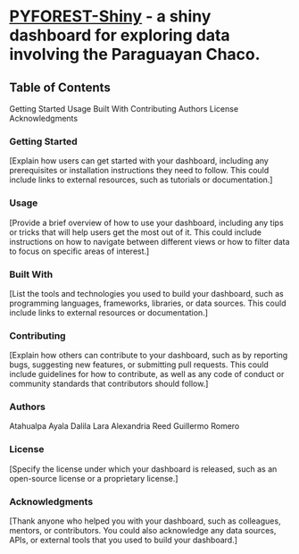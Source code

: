 # [PYFOREST-Shiny](https://reedalexandria.shinyapps.io/pyforest-dashboard/) - a shiny dashboard for exploring data involving the Paraguayan Chaco.

## Table of Contents
Getting Started
Usage
Built With
Contributing
Authors
License
Acknowledgments

### Getting Started
[Explain how users can get started with your dashboard, including any prerequisites or installation instructions they need to follow. This could include links to external resources, such as tutorials or documentation.]

### Usage
[Provide a brief overview of how to use your dashboard, including any tips or tricks that will help users get the most out of it. This could include instructions on how to navigate between different views or how to filter data to focus on specific areas of interest.]

### Built With
[List the tools and technologies you used to build your dashboard, such as programming languages, frameworks, libraries, or data sources. This could include links to external resources or documentation.]

### Contributing
[Explain how others can contribute to your dashboard, such as by reporting bugs, suggesting new features, or submitting pull requests. This could include guidelines for how to contribute, as well as any code of conduct or community standards that contributors should follow.]

### Authors
Atahualpa Ayala
Dalila Lara
Alexandria Reed
Guillermo Romero

### License
[Specify the license under which your dashboard is released, such as an open-source license or a proprietary license.]

### Acknowledgments
[Thank anyone who helped you with your dashboard, such as colleagues, mentors, or contributors. You could also acknowledge any data sources, APIs, or external tools that you used to build your dashboard.]
